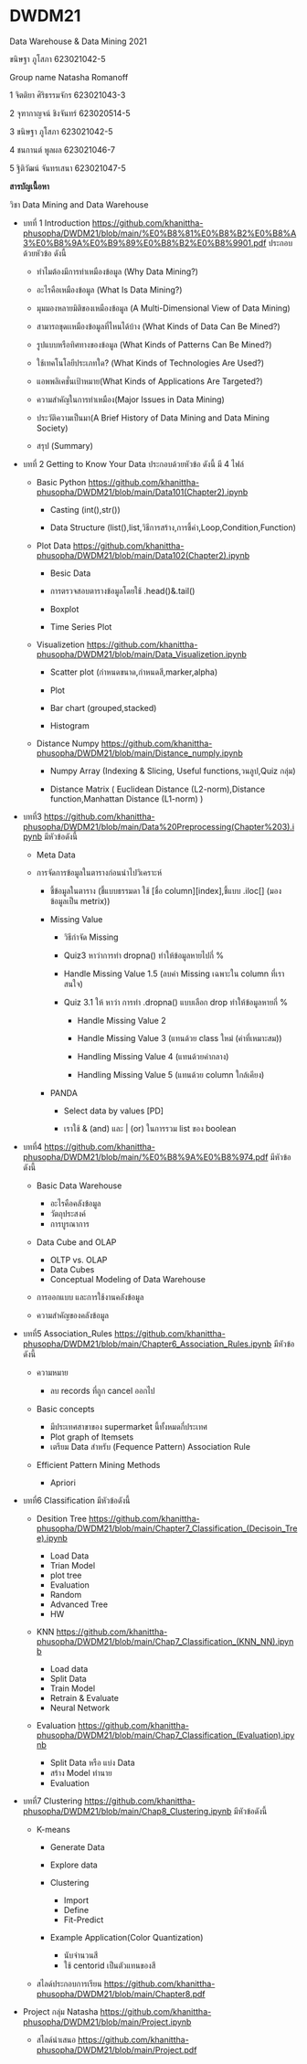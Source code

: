 # DWDM21
Data Warehouse & Data Mining 2021

ขนิษฐา ภูโสภา 623021042-5

Group name Natasha Romanoff

1 จิตติยา ศิริธรรมจักร 623021043-3

2 จุฑากาญจน์ ชิงจันทร์ 623020514-5

3 ขนิษฐา ภูโสภา 623021042-5

4 ชนกานต์ พูลผล 623021046-7

5 ฐิติวัฒน์ จันทรเสนา 623021047-5

**สารบัญเนื้อหา**

วิชา Data Mining and Data Warehouse

* บทที่ 1  Introduction  https://github.com/khanittha-phusopha/DWDM21/blob/main/%E0%B8%81%E0%B8%B2%E0%B8%A3%E0%B8%9A%E0%B9%89%E0%B8%B2%E0%B8%9901.pdf ประกอบด้วยหัวข้อ ดังนี้

   * ทำไมต้องมีการทำเหมืองข้อมูล (Why Data Mining?)

   * อะไรคือเหมืองข้อมูล (What Is Data Mining?)

   * มุมมองหลายมิติของเหมืองข้อมูล (A Multi-Dimensional View of Data Mining)

   * สามารถขุดเเหมืองข้อมูลที่ไหนได้บ้าง (What Kinds of Data Can Be Mined?)

   * รูปแบบหรือทิศทางของข้อมูล (What Kinds of Patterns Can Be Mined?)

   * ใช้เทคโนโลยีประเภทใด? (What Kinds of Technologies Are Used?)

   * แอพพลิเคชั่นเป้าหมาย(What Kinds of Applications Are Targeted?)

   * ความสำคัญในการทำเหมือง(Major Issues in Data Mining)

   * ประวัติความเป็นมา(A Brief History of Data Mining and Data Mining Society)

   * สรุป (Summary)

* บทที่ 2 Getting to Know Your Data ประกอบด้วยหัวข้อ ดังนี้ มี 4 ไฟล์ 

   * Basic Python https://github.com/khanittha-phusopha/DWDM21/blob/main/Data101(Chapter2).ipynb
   
      * Casting (int(),str())
    
      * Data Structure (list(),list,วิธีการสร้าง,การชี้ค่า,Loop,Condition,Function)
    
    * Plot Data  https://github.com/khanittha-phusopha/DWDM21/blob/main/Data102(Chapter2).ipynb
    
      * Besic Data
 
      * การตรวจสอบตารางข้อมูลโดยใช้ .head()&.tail()
 
      * Boxplot
 
      * Time Series Plot
 
    * Visualizetion https://github.com/khanittha-phusopha/DWDM21/blob/main/Data_Visualizetion.ipynb
    
      * Scatter plot (กำหนดขนาด,กำหนดสี,marker,alpha)
      
      * Plot 
     
      * Bar chart (grouped,stacked)
      
      * Histogram
      
    * Distance Numpy https://github.com/khanittha-phusopha/DWDM21/blob/main/Distance_numply.ipynb
   
      * Numpy Array (Indexing & Slicing, Useful functions,วนลูป,Quiz กลุ่ม)
     
      * Distance Matrix ( Euclidean Distance (L2-norm),Distance function,Manhattan Distance (L1-norm) )
      
* บทที่3 https://github.com/khanittha-phusopha/DWDM21/blob/main/Data%20Preprocessing(Chapter%203).ipynb  มีหัวข้อดังนี้

     * Meta Data 
     * การจัดการข้อมูลในตารางก่อนนำไปวิเคราะห์
          
       * ชี้ข้อมูลในตาราง (ชี้แบบธรรมดา ใช้ [ชื่อ column][index],ชี้แบบ .iloc[] (มองข้อมูลเป็น metrix))

       *  Missing Value
       
          * วิธีกำจัด Missing
          
          * Quiz3 หาว่าการทำ dropna() ทำให้ข้อมูลหายไปกี่ %
          
          * Handle Missing Value 1.5 (ลบค่า Missing เฉพาะใน column ที่เราสนใจ)
          
          * Quiz 3.1 ให้ หาว่า การทำ .dropna() แบบเลือก drop ทำให้ข้อมูลหายกี่ %
        
             * Handle Missing Value 2
             
             * Handle Missing Value 3 (แทนด้วย class ใหม่ (ค่าที่เหมาะสม))
             
             * Handling Missing Value 4 (แทนด้วยค่ากลาง)
             
             * Handling Missing Value 5 (แทนด้วย column ใกล้เคียง)
           
       * PANDA
      
          * Select data by values [PD]
        
          * เราใช้ & (and) และ | (or) ในการรวม list ของ boolean
         
* บทที่4 https://github.com/khanittha-phusopha/DWDM21/blob/main/%E0%B8%9A%E0%B8%974.pdf มีหัวข้อดังนี้

  * Basic Data Warehouse
        
      * อะไรคือคลังข้อมูล
      * วัตถุประสงค์
      * การบูรณาการ

  * Data Cube and OLAP

     * OLTP vs. OLAP
     * Data Cubes
     * Conceptual Modeling of Data Warehouse
    
  * การออกแบบ และการใช้งานคลังข้อมูล 
  * ความสำคัญของคลังข้อมูล 
    
* บทที่5 Association_Rules https://github.com/khanittha-phusopha/DWDM21/blob/main/Chapter6_Association_Rules.ipynb มีหัวข้อดังนี้

  * ความหมาย
    * ลบ records ที่ถูก cancel ออกไป
  * Basic concepts
    * มีประเทศสาขาของ supermarket นี้ทั้งหมดกี่ประเทศ
    * Plot graph of Itemsets
    * เตรียม Data สำหรับ (Fequence Pattern) Association Rule

  * Efficient Pattern Mining Methods
    * Apriori
    
* บทที่6 Classification มีหัวข้อดังนี้

  * Desition Tree https://github.com/khanittha-phusopha/DWDM21/blob/main/Chapter7_Classification_(Decisoin_Tree).ipynb
    * Load Data
    * Trian Model
    * plot tree
    * Evaluation
    * Random
    * Advanced Tree
    * HW

  * KNN https://github.com/khanittha-phusopha/DWDM21/blob/main/Chap7_Classification_(KNN_NN).ipynb
    * Load data
    * Split Data
    * Train Model
    * Retrain & Evaluate
    * Neural Network
    
  * Evaluation https://github.com/khanittha-phusopha/DWDM21/blob/main/Chap7_Classification_(Evaluation).ipynb
    * Split Data หรือ แบ่ง Data
    * สร้าง Model ทำนาย
    * Evaluation
    
* บทที่7 Clustering https://github.com/khanittha-phusopha/DWDM21/blob/main/Chap8_Clustering.ipynb มีหัวข้อดังนี้
  
  * K-means
    * Generate Data
    
    * Explore data
    * Clustering
        * Import
        * Define
        * Fit-Predict

     * Example Application(Color Quantization)
        * นับจำนวนสี
        * ใช้ centorid เป็นตัวแทนของสี
   
  * สไลด์ประกอบการเรียน https://github.com/khanittha-phusopha/DWDM21/blob/main/Chapter8.pdf

* Project กลุ่ม Natasha https://github.com/khanittha-phusopha/DWDM21/blob/main/Project.ipynb

  * สไลด์นำเสนอ https://github.com/khanittha-phusopha/DWDM21/blob/main/Project.pdf
    
    
    
    
    
